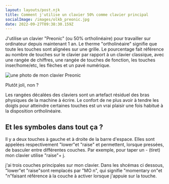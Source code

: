 ```yaml
---
layout: layouts/post.njk
title: Comment j'utilise un clavier 50% comme clavier principal
socialImage: /images/olkb_preonic.jpg
date: 2022-09-27T09:38:30.159Z
---
```

J﻿'utilise un clavier "Preonic" (ou 50% ortholinéaire) pour travailler sur ordinateur depuis maintenant 1 an. Le therme "ortholinéaire" signifie que toute les touches sont alignées sur une grille. Le pourcentage fait référence au nombre de touches sur le clavier par rapport à un clavier classique, avec une rangée de chiffres, une rangée de touches de fonction, les touches inser/home/etc, les flèches et un pavé numérique.

![une photo de mon clavier Preonic](/images/olkb_preonic.jpg "mon clavier 50% ")

P﻿lutôt joli, non ?

Les rangées décalées des claviers sont un artefact résiduel des bras physiques de la machine à écrire. Le confort de ne plus avoir à tendre les doigts pour atteindre certaines touches est un vrai plaisir une fois habitué à la disposition ortholinéaire.

## E﻿t les symboles dans tout ça ?

I﻿l y a deux touches à gauche et à droite de la barre d'espace. Elles sont appelées respectivement "lower"et "raise" et permettent, lorsque pressées, de basculer entre différentes couches. Par exemple, pour taper un - (tiret) mon clavier utilise "raise"+ j.

j﻿'ai trois couches principales sur mon clavier. Dans les shcémas ci dessous, "lower"et "raise"sont remplacés par "MO n", qui signifie "momentary on"et "n"faisant référence à la couche à activer lorsque j'appuie sur la touche.